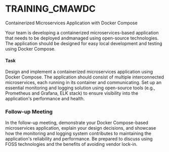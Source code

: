 # TRAINING_CMAWDC
Containerized Microservices Application with Docker Compose

Your team is developing a containerized microservices-based application that needs to
be deployed andmanaged using open-source technologies. The application should be
designed for easy local development and testing using Docker Compose.
#### Task
Design and implement a containerized microservices application using Docker
Compose. The application should consist of multiple interconnected microservices, each
running in its container and communicating. Set up an essential monitoring and
logging solution using open-source tools (e.g., Prometheus and Grafana, ELK stack) to
ensure visibility into the application's performance and health.
### Follow-up Meeting
In the follow-up meeting, demonstrate your Docker Compose-based microservices
application, explain your design decisions, and showcase how the monitoring and
logging system contributes to maintaining the application's reliability and
performance. Be prepared to discuss using FOSS technologies and the benefits of
avoiding vendor lock-in.
